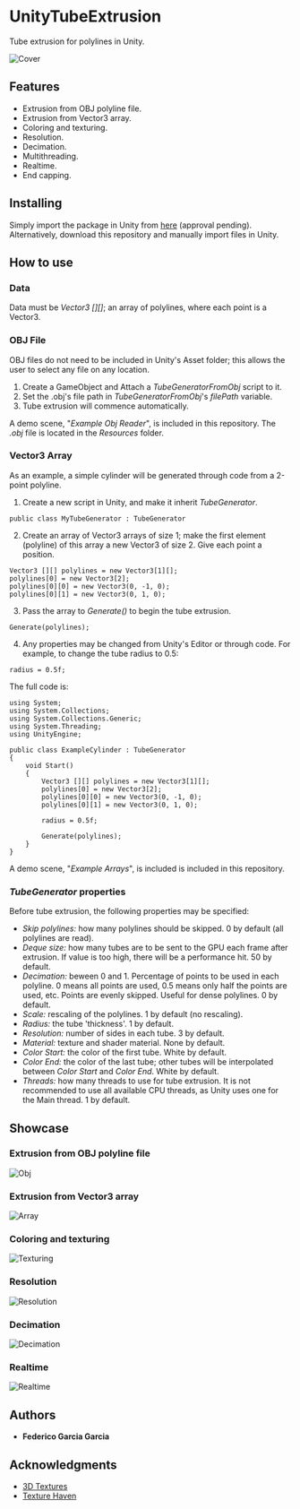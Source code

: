 # UnityTubeExtrusion
Tube extrusion for polylines in Unity.

![Cover](https://raw.githubusercontent.com/FedericoGarciaGarcia/UnityTubeExtrusion/master/Images/Tubes.png)

## Features

* Extrusion from OBJ polyline file.
* Extrusion from Vector3 array.
* Coloring and texturing.
* Resolution.
* Decimation.
* Multithreading.
* Realtime.
* End capping.

## Installing

Simply import the package in Unity from [here](https://assetstore.unity.com/packages/slug/170643) (approval pending). Alternatively, download this repository and manually import files in Unity.

## How to use

### Data

Data must be *Vector3 \[\]\[\]*; an array of polylines, where each point is a Vector3.

### OBJ File
OBJ files do not need to be included in Unity's Asset folder; this allows the user to select any file on any location.

1. Create a GameObject and Attach a *TubeGeneratorFromObj* script to it.
2. Set the .obj's file path in *TubeGeneratorFromObj*'s *filePath* variable.
3. Tube extrusion will commence automatically.

A demo scene, "*Example Obj Reader*", is included in this repository. The *.obj* file is located in the *Resources* folder.

### Vector3 Array

As an example, a simple cylinder will be generated through code from a 2-point polyline.

1. Create a new script in Unity, and make it inherit *TubeGenerator*.

```
public class MyTubeGenerator : TubeGenerator
```

2. Create an array of Vector3 arrays of size 1; make the first element (polyline) of this array a new Vector3 of size 2. Give each point a position.

```
Vector3 [][] polylines = new Vector3[1][];
polylines[0] = new Vector3[2];
polylines[0][0] = new Vector3(0, -1, 0);
polylines[0][1] = new Vector3(0, 1, 0);
```

3. Pass the array to *Generate()* to begin the tube extrusion.

```
Generate(polylines);
```

4. Any properties may be changed from Unity's Editor or through code. For example, to change the tube radius to 0.5:

```
radius = 0.5f;
```

The full code is:

```
using System;
using System.Collections;
using System.Collections.Generic;
using System.Threading;
using UnityEngine;

public class ExampleCylinder : TubeGenerator
{
	void Start()
	{
		Vector3 [][] polylines = new Vector3[1][];
		polylines[0] = new Vector3[2];
		polylines[0][0] = new Vector3(0, -1, 0);
		polylines[0][1] = new Vector3(0, 1, 0);
		
		radius = 0.5f;
		
		Generate(polylines);
	}
}
```
A demo scene, "*Example Arrays*", is included is included in this repository.

### *TubeGenerator* properties

Before tube extrusion, the following properties may be specified:

* *Skip polylines:* how many polylines should be skipped. 0 by default (all polylines are read).
* *Deque size:* how many tubes are to be sent to the GPU each frame after extrusion. If value is too high, there will be a performance hit. 50 by default.
* *Decimation:* beween 0 and 1. Percentage of points to be used in each polyline. 0 means all points are used, 0.5 means only half the points are used, etc. Points are evenly skipped. Useful for dense polylines. 0 by default.
* *Scale:* rescaling of the polylines. 1 by default (no rescaling).
* *Radius:* the tube 'thickness'. 1 by default.
* *Resolution:* number of sides in each tube. 3 by default.
* *Material:* texture and shader material. None by default.
* *Color Start:* the color of the first tube. White by default.
* *Color End:* the color of the last tube; other tubes will be interpolated between *Color Start* and *Color End*. White by default.
* *Threads:* how many threads to use for tube extrusion. It is not recommended to use all available CPU threads, as Unity uses one for the Main thread. 1 by default.

## Showcase

### Extrusion from OBJ polyline file
![Obj](https://raw.githubusercontent.com/FedericoGarciaGarcia/UnityTubeExtrusion/master/Images/Corpus%20callosum.png)

### Extrusion from Vector3 array
![Array](https://raw.githubusercontent.com/FedericoGarciaGarcia/UnityTubeExtrusion/master/Images/Coil.png)

### Coloring and texturing
![Texturing](https://raw.githubusercontent.com/FedericoGarciaGarcia/UnityTubeExtrusion/master/Images/Texturing.png)

### Resolution
![Resolution](https://raw.githubusercontent.com/FedericoGarciaGarcia/UnityTubeExtrusion/master/Images/Resolution.png)

### Decimation
![Decimation](https://raw.githubusercontent.com/FedericoGarciaGarcia/UnityTubeExtrusion/master/Images/Decimation.png)

### Realtime
![Realtime](https://raw.githubusercontent.com/FedericoGarciaGarcia/UnityTubeExtrusion/master/Images/frames.png)

## Authors

* **Federico Garcia Garcia**

## Acknowledgments

* [3D Textures](https://3dtextures.me/)
* [Texture Haven](https://texturehaven.com/textures/)

